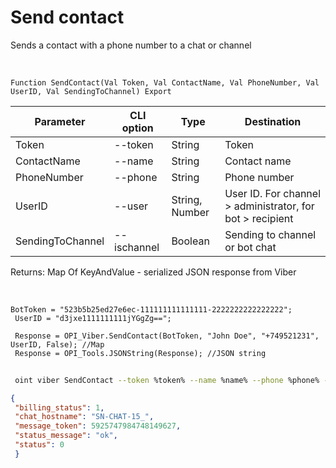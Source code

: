 ﻿---
sidebar_position: 4
---

# Send contact
 Sends a contact with a phone number to a chat or channel


<br/>


`Function SendContact(Val Token, Val ContactName, Val PhoneNumber, Val UserID, Val SendingToChannel) Export`

 | Parameter | CLI option | Type | Destination |
 |-|-|-|-|
 | Token | --token | String | Token |
 | ContactName | --name | String | Contact name |
 | PhoneNumber | --phone | String | Phone number |
 | UserID | --user | String, Number | User ID. For channel > administrator, for bot > recipient |
 | SendingToChannel | --ischannel | Boolean | Sending to channel or bot chat |

 
 Returns: Map Of KeyAndValue - serialized JSON response from Viber

<br/>




```bsl title="Code example"
BotToken = "523b5b25ed27e6ec-111111111111111-2222222222222222";
 UserID = "d3jxe1111111111jYGgZg==";
 
 Response = OPI_Viber.SendContact(BotToken, "John Doe", "+749521231", UserID, False); //Map
 Response = OPI_Tools.JSONString(Response); //JSON string
```
	


```sh title="CLI command example"
 
 oint viber SendContact --token %token% --name %name% --phone %phone% --user "d3jxe1111111111jYGgZg" --ischannel %ischannel%

```

```json title="Result"
{
 "billing_status": 1,
 "chat_hostname": "SN-CHAT-15_",
 "message_token": 5925747984748149627,
 "status_message": "ok",
 "status": 0
 }
```
